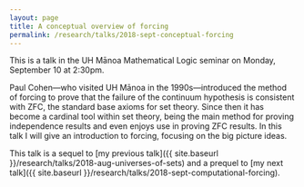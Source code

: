 ```yaml
---
layout: page
title: A conceptual overview of forcing
permalink: /research/talks/2018-sept-conceptual-forcing
---
```


This is a talk in the UH Mānoa Mathematical Logic seminar on Monday, September 10 at 2:30pm.

Paul Cohen—who visited UH Mānoa in the 1990s—introduced the method of forcing to prove that the failure of the continuum hypothesis is consistent with ZFC, the standard base axioms for set theory. Since then it has become a cardinal tool within set theory, being the main method for proving independence results and even enjoys use in proving ZFC results. In this talk I will give an introduction to forcing, focusing on the big picture ideas.

This talk is a sequel to [my previous talk]({{ site.baseurl }}/research/talks/2018-aug-universes-of-sets) and a prequel to [my next talk]({{ site.baseurl }}/research/talks/2018-sept-computational-forcing).
